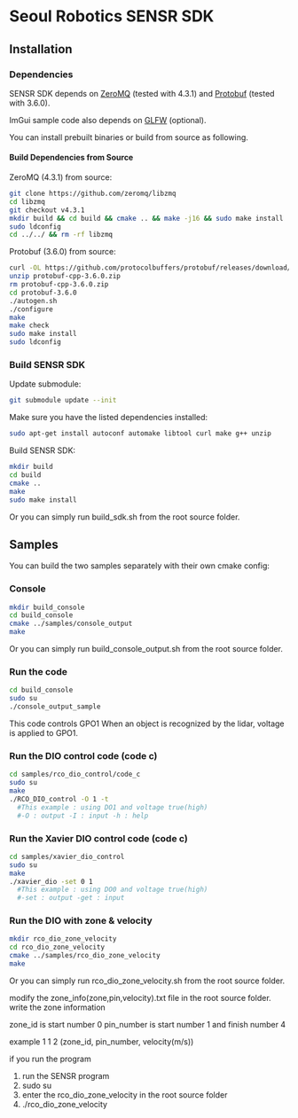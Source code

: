 # Seoul Robotics SENSR SDK

## Installation

### Dependencies

SENSR SDK depends on [ZeroMQ](http://zeromq.org/intro:get-the-software) (tested with 4.3.1) and [Protobuf](https://developers.google.com/protocol-buffers/) (tested with 3.6.0).

ImGui sample code also depends on [GLFW](https://www.glfw.org/) (optional).

You can install prebuilt binaries or build from source as following.

#### Build Dependencies from Source

ZeroMQ (4.3.1) from source:

```bash
git clone https://github.com/zeromq/libzmq
cd libzmq
git checkout v4.3.1
mkdir build && cd build && cmake .. && make -j16 && sudo make install
sudo ldconfig
cd ../../ && rm -rf libzmq
```

Protobuf (3.6.0) from source:

```bash
curl -OL https://github.com/protocolbuffers/protobuf/releases/download/v3.6.0/protobuf-cpp-3.6.0.zip
unzip protobuf-cpp-3.6.0.zip
rm protobuf-cpp-3.6.0.zip
cd protobuf-3.6.0
./autogen.sh
./configure
make
make check
sudo make install
sudo ldconfig
```

### Build SENSR SDK

Update submodule:

```bash
git submodule update --init
```

Make sure you have the listed dependencies installed:

```bash
sudo apt-get install autoconf automake libtool curl make g++ unzip
```

Build SENSR SDK:

```bash
mkdir build
cd build
cmake ..
make
sudo make install
```

Or you can simply run build_sdk.sh from the root source folder.

## Samples

You can build the two samples separately with their own cmake config:

### Console

```bash
mkdir build_console
cd build_console
cmake ../samples/console_output
make
```

Or you can simply run build_console_output.sh from the root source folder.

### Run the code

```bash
cd build_console
sudo su
./console_output_sample
```

This code controls GPO1
When an object is recognized by the lidar, voltage is applied to GPO1.

### Run the DIO control code (code c)
```bash
cd samples/rco_dio_control/code_c
sudo su
make
./RCO_DIO_control -O 1 -t
  #This example : using DO1 and voltage true(high)
  #-O : output -I : input -h : help 
```

### Run the Xavier DIO control code (code c)
```bash
cd samples/xavier_dio_control
sudo su
make
./xavier_dio -set 0 1
  #This example : using DO0 and voltage true(high)
  #-set : output -get : input
```

### Run the DIO with zone & velocity
```bash
mkdir rco_dio_zone_velocity
cd rco_dio_zone_velocity
cmake ../samples/rco_dio_zone_velocity
make
```
Or you can simply run rco_dio_zone_velocity.sh from the root source folder.

modify the zone_info(zone,pin,velocity).txt file in the root source folder.
write the zone information

zone_id is start number 0
pin_number is start number 1 and finish number 4

example
1 1 2 (zone_id, pin_number, velocity(m/s))

if you run the program
1. run the SENSR program
2. sudo su
3. enter the rco_dio_zone_velocity in the root source folder
4. ./rco_dio_zone_velocity

